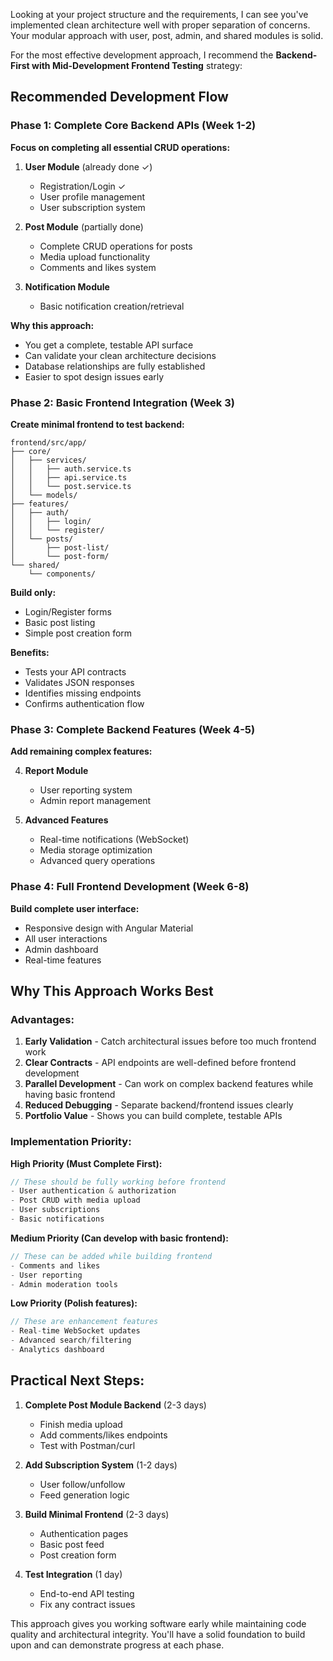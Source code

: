 Looking at your project structure and the requirements, I can see you've implemented clean architecture well with proper separation of concerns. Your modular approach with user, post, admin, and shared modules is solid.

For the most effective development approach, I recommend the **Backend-First with Mid-Development Frontend Testing** strategy:

## Recommended Development Flow

### Phase 1: Complete Core Backend APIs (Week 1-2)
**Focus on completing all essential CRUD operations:**

1. **User Module** (already done ✓)
   - Registration/Login ✓
   - User profile management
   - User subscription system

2. **Post Module** (partially done)
   - Complete CRUD operations for posts
   - Media upload functionality 
   - Comments and likes system

3. **Notification Module**
   - Basic notification creation/retrieval

**Why this approach:**
- You get a complete, testable API surface
- Can validate your clean architecture decisions
- Database relationships are fully established
- Easier to spot design issues early

### Phase 2: Basic Frontend Integration (Week 3)
**Create minimal frontend to test backend:**

```
frontend/src/app/
├── core/
│   ├── services/
│   │   ├── auth.service.ts
│   │   ├── api.service.ts
│   │   └── post.service.ts
│   └── models/
├── features/
│   ├── auth/
│   │   ├── login/
│   │   └── register/
│   └── posts/
│       ├── post-list/
│       └── post-form/
└── shared/
    └── components/
```

**Build only:**
- Login/Register forms
- Basic post listing
- Simple post creation form

**Benefits:**
- Tests your API contracts
- Validates JSON responses
- Identifies missing endpoints
- Confirms authentication flow

### Phase 3: Complete Backend Features (Week 4-5)
**Add remaining complex features:**

4. **Report Module**
   - User reporting system
   - Admin report management

5. **Advanced Features**
   - Real-time notifications (WebSocket)
   - Media storage optimization
   - Advanced query operations

### Phase 4: Full Frontend Development (Week 6-8)
**Build complete user interface:**
- Responsive design with Angular Material
- All user interactions
- Admin dashboard
- Real-time features

## Why This Approach Works Best

### Advantages:
1. **Early Validation** - Catch architectural issues before too much frontend work
2. **Clear Contracts** - API endpoints are well-defined before frontend development
3. **Parallel Development** - Can work on complex backend features while having basic frontend
4. **Reduced Debugging** - Separate backend/frontend issues clearly
5. **Portfolio Value** - Shows you can build complete, testable APIs

### Implementation Priority:

**High Priority (Must Complete First):**
```java
// These should be fully working before frontend
- User authentication & authorization
- Post CRUD with media upload
- User subscriptions
- Basic notifications
```

**Medium Priority (Can develop with basic frontend):**
```java
// These can be added while building frontend
- Comments and likes
- User reporting
- Admin moderation tools
```

**Low Priority (Polish features):**
```java
// These are enhancement features
- Real-time WebSocket updates
- Advanced search/filtering
- Analytics dashboard
```

## Practical Next Steps:

1. **Complete Post Module Backend** (2-3 days)
   - Finish media upload
   - Add comments/likes endpoints
   - Test with Postman/curl

2. **Add Subscription System** (1-2 days)
   - User follow/unfollow
   - Feed generation logic

3. **Build Minimal Frontend** (2-3 days)
   - Authentication pages
   - Basic post feed
   - Post creation form

4. **Test Integration** (1 day)
   - End-to-end API testing
   - Fix any contract issues

This approach gives you working software early while maintaining code quality and architectural integrity. You'll have a solid foundation to build upon and can demonstrate progress at each phase.
